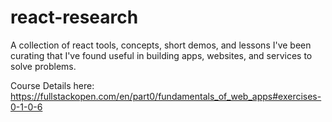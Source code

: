 # react-research
A collection of react tools, concepts, short demos, and lessons I've been curating that I've found useful in building apps, websites, and services to solve problems.


Course Details here:
https://fullstackopen.com/en/part0/fundamentals_of_web_apps#exercises-0-1-0-6
